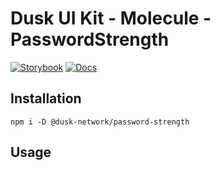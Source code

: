 # Dusk UI Kit - Molecule - PasswordStrength

[![Storybook](https://img.shields.io/badge/Storybook-Component_Playground-%23FF4785?style=flat&logo=storybook)](https://dusk-network.github.io/dusk-ui-kit/?path=/story/components-atoms-password-strength)
[![Docs](https://img.shields.io/badge/Documentation-%235E35CF?style=flat)](https://dusk-network.github.io/dusk-ui-kit/docs/components/atoms/password-strength)

## Installation

```
npm i -D @dusk-network/password-strength
```

## Usage

<!-- MARKDOWN-AUTO-DOCS:START (CODE:src=../../../examples/src/molecules/PasswordStrength_01.svelte) -->
<!-- MARKDOWN-AUTO-DOCS:END -->
